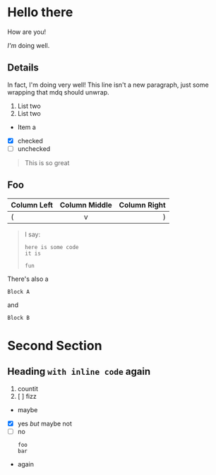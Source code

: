 # Hello there

How are you!

*I'm* doing well.

## Details

In fact, I'm doing very well!
This line isn't a new paragraph, just some
wrapping that mdq should unwrap.

1. List two
2. List two

- Item a

- [x] checked
- [ ] unchecked

> This is so great

## Foo

| Column Left | Column Middle | Column Right |
|:------------|:-------------:|-------------:|
| (           | v             | )            |

> I say:
> ```types
> here is some code
> it is
> 
> fun
> ```

There's also a

```text title="Code block with metadata"
Block A
```

and 

``` title="Code block with only metadata"
Block B
```

# Second Section

## Heading `with inline code` again

1. countit
2. [ ] fizz
- maybe
- [x] yes _but_ maybe not
- [ ] no
  ```
  foo
  bar
  ```

- again
